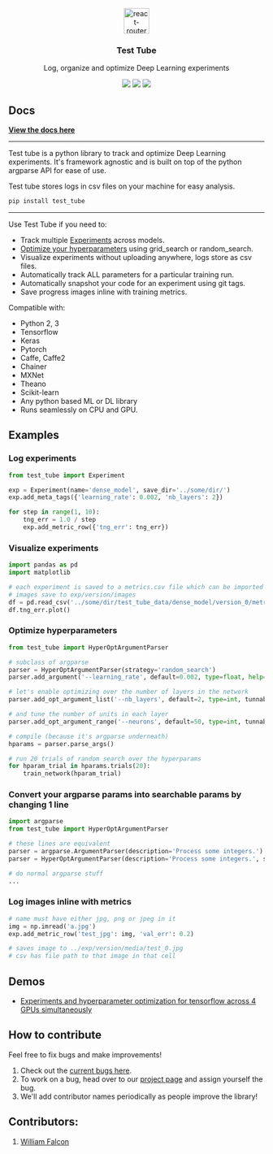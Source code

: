 <p align="center">
  <a href="https://williamfalcon.github.io/test_tube/">
    <img alt="react-router" src="https://raw.githubusercontent.com/williamfalcon/test_tube/master/imgs/test_tube_logo.png" width="50">
  </a>
</p>

<h3 align="center">
  Test Tube
</h3>

<p align="center">
  Log, organize and optimize Deep Learning experiments   
</p>

<p align="center">
  <a href="https://badge.fury.io/py/test_tube"><img src="https://badge.fury.io/py/test_tube.svg"></a>
  <a href="https://williamfalcon.github.io/test_tube/"><img src="https://readthedocs.org/projects/test-tube/badge/?version=latest"></a>
  <a href="https://github.com/williamFalcon/test_tube/blob/master/LICENSE.txt"><img src="https://img.shields.io/github/license/mashape/apistatus.svg?maxAge=2592000"></a>   
</p>


## Docs

**[View the docs here](https://williamfalcon.github.io/test_tube/)**

---
Test tube is a python library to track and optimize Deep Learning experiments. It's framework agnostic and is built on top of the python argparse API for ease of use.

Test tube stores logs in csv files on your machine for easy analysis.

```bash
pip install test_tube
```

---
Use Test Tube if you need to:

- Track multiple [Experiments](experiment_tracking/experiment/) across models.
- [Optimize your hyperparameters](hyperparameter_optimization/HyperOptArgumentParser/) using grid_search or random_search.
- Visualize experiments without uploading anywhere, logs store as csv files.
- Automatically track ALL parameters for a particular training run.
- Automatically snapshot your code for an experiment using git tags.    
- Save progress images inline with training metrics.    

Compatible with:   
- Python 2, 3
- Tensorflow   
- Keras  
- Pytorch   
- Caffe, Caffe2   
- Chainer   
- MXNet   
- Theano   
- Scikit-learn   
- Any python based ML or DL library   
- Runs seamlessly on CPU and GPU.   

## Examples

### Log experiments

```python
from test_tube import Experiment

exp = Experiment(name='dense_model', save_dir='../some/dir/')
exp.add_meta_tags({'learning_rate': 0.002, 'nb_layers': 2})

for step in range(1, 10):
    tng_err = 1.0 / step
    exp.add_metric_row({'tng_err': tng_err})
```   

### Visualize experiments   
```python  
import pandas as pd    
import matplotlib   

# each experiment is saved to a metrics.csv file which can be imported anywhere
# images save to exp/version/images   
df = pd.read_csv('../some/dir/test_tube_data/dense_model/version_0/metrics.csv')
df.tng_err.plot()   
```    

### Optimize hyperparameters
```python
from test_tube import HyperOptArgumentParser

# subclass of argparse
parser = HyperOptArgumentParser(strategy='random_search')
parser.add_argument('--learning_rate', default=0.002, type=float, help='the learning rate')

# let's enable optimizing over the number of layers in the network
parser.add_opt_argument_list('--nb_layers', default=2, type=int, tunnable=True, options=[2, 4, 8])

# and tune the number of units in each layer
parser.add_opt_argument_range('--neurons', default=50, type=int, tunnable=True, start=100, end=800, nb_samples=10)

# compile (because it's argparse underneath)
hparams = parser.parse_args()

# run 20 trials of random search over the hyperparams
for hparam_trial in hparams.trials(20):
    train_network(hparam_trial)
```    

### Convert your argparse params into searchable params by changing 1 line     
```python    
import argparse   
from test_tube import HyperOptArgumentParser

# these lines are equivalent   
parser = argparse.ArgumentParser(description='Process some integers.')
parser = HyperOptArgumentParser(description='Process some integers.', strategy='grid_search')   

# do normal argparse stuff    
...
```    

### Log images inline with metrics    
```python
# name must have either jpg, png or jpeg in it
img = np.imread('a.jpg')
exp.add_metric_row('test_jpg': img, 'val_err': 0.2)

# saves image to ../exp/version/media/test_0.jpg  
# csv has file path to that image in that cell   
```


## Demos
- [Experiments and hyperparameter optimization for tensorflow across 4 GPUs simultaneously](https://github.com/williamFalcon/test_tube/blob/master/examples/tensorflow_example.py)   

## How to contribute    
Feel free to fix bugs and make improvements!   
1. Check out the [current bugs here](https://github.com/williamFalcon/test_tube/issues).   
2. To work on a bug, head over to our [project page](https://github.com/williamFalcon/test_tube/projects/1) and assign yourself the bug.   
3. We'll add contributor names periodically as people improve the library!   

## Contributors:    
1. [William Falcon](https://williamfalcon.com)   
